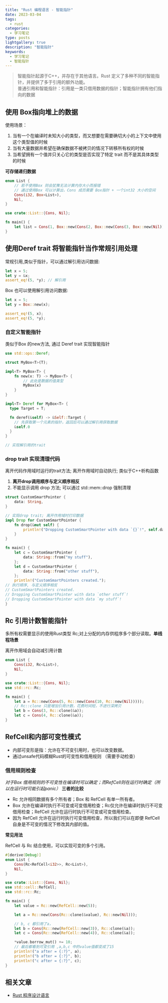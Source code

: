 ```yaml
---
title: "Rust 编程语言 - 智能指针"
date: 2023-03-04
tags:
  - rust
categories:
  - 学习笔记
type: posts
lightgallery: true
description: "智能指针"
keywords: 
  - 学习笔记
  - 智能指针
---
```

> 智能指针起源于C++，并存在于其他语言。Rust 定义了多种不同的智能指针，并提供了多于引用的额外功能。  
> 普通引用和智能指针：引用是一类只借用数据的指针；智能指针拥有他们指向的数据



## 使用 Box<T>指向堆上的数据 

使用场景：
1. 当有一个在编译时未知大小的类型，而又想要在需要确切大小的上下文中使用这个类型值的时候
2. 当有大量数据并希望在确保数据不被拷贝的情况下转移所有权的时候
3. 当希望拥有一个值并只关心它的类型是否实现了特定 trait 而不是其具体类型的时候

**可存储递归数据**
```rust
enum List {
    // 若不使用Box 则会犹豫无法计算内存大小而报错
    // 通过使用Box 可以计算出，Cons 成员需要 Box指针 + 一个int32 大小的空间
    Cons(i32, Box<List>),
    Nil,
}

use crate::List::{Cons, Nil};

fn main() {
    let list = Cons(1, Box::new(Cons(2, Box::new(Cons(3, Box::new(Nil))))));
}
```

## 使用Deref trait 将智能指针当作常规引用处理

常规引用,类似于指针，可以通过解引用访问数据:
```rust
let x = 5;
let y = &x;
assert_eq!(5, *y); // 解引用
```
Box 也可以使用解引用访问数据:
```rust
let x = 5;
let y = Box::new(x);

assert_eq!(5, x);
assert_eq!(5, *y);
```

### 自定义智能指针

类似于Box 的new方法, 通过 Deref trait 实现智能指针

```rust
use std::ops::Deref;

struct MyBox<T>(T);

impl<T> MyBox<T> {
    fn new(x: T) -> MyBox<T> {
        // 此处是数据的值类型
        MyBox(x)
    }
}

impl<T> Deref for MyBox<T> {
  type Target = T;

  fn deref(&self) -> &Self::Target {
    // 先获取第一个元素的指针，返回后可以通过解引用获取数据
    &self.0
  }
}

// 实现解引用的trait
```

### drop trait 实现清理代码

离开代码作用域时运行的trait方法; 离开作用域时自动执行; 类似于C++析构函数

1. **离开drop调用顺序与定义顺序相反**
2. 不能显示调用 drop 方法; 可以通过 std::mem::drop 强制清理

```rust
struct CustomSmartPointer {
    data: String,
}

// 实现drop trait; 离开作用域时打印数据
impl Drop for CustomSmartPointer {
    fn drop(&mut self) {
        println!("Dropping CustomSmartPointer with data `{}`!", self.data);
    }
}

fn main() {
    let c = CustomSmartPointer {
        data: String::from("my stuff"),
    };
    let d = CustomSmartPointer {
        data: String::from("other stuff"),
    };
    println!("CustomSmartPointers created.");
// 执行顺序, 与定义顺序相反
// CustomSmartPointers created.
// Dropping CustomSmartPointer with data `other stuff`!
// Dropping CustomSmartPointer with data `my stuff`!
}
```

## Rc<T> 引用计数智能指针

多所有权需要显示的使用Rust类型 Rc<T>;对上分配的内存供程序多个部分读取。**单线程场景**

离开作用域会自动减引用计数

```rust
enum List {
    Cons(i32, Rc<List>),
    Nil,
}

use crate::List::{Cons, Nil};
use std::rc::Rc;

fn main() {
    let a = Rc::new(Cons(5, Rc::new(Cons(10, Rc::new(Nil)))));
    // Rc::clone 只是增加引用计数，花费时间短，不进行深拷贝
    let b = Cons(3, Rc::clone(&a));
    let c = Cons(4, Rc::clone(&a));
}
```

## RefCell<T>和内部可变性模式

- 内部可变形是指：允许在不可变引用时，也可以改变数据。
- 通过unsafe代码模糊Rust的可变性和借用规则 （需要手动检查）

### 借用规则检查
*对于Box<T> 借用规则的不可变性在编译时可以确定；而RefCell<T>则在运行时确定（所以在运行时可能引起panic）*
**三者的比较**
- Rc<T> 允许相同数据有多个所有者；Box<T> 和 RefCell<T> 有单一所有者。
- Box<T> 允许在编译时执行不可变或可变借用检查；Rc<T>仅允许在编译时执行不可变借用检查；RefCell<T> 允许在运行时执行不可变或可变借用检查。
- 因为 RefCell<T> 允许在运行时执行可变借用检查，所以我们可以在即便 RefCell<T> 自身是不可变的情况下修改其内部的值。  

**常见用法**

RefCell<T> 与 Rc<T> 结合使用，可以实现可变的多个引用。
```rust
#[derive(Debug)]
enum List {
    Cons(Rc<RefCell<i32>>, Rc<List>),
    Nil,
}

use crate::List::{Cons, Nil};
use std::cell::RefCell;
use std::rc::Rc;

fn main() {
    let value = Rc::new(RefCell::new(5));

    let a = Rc::new(Cons(Rc::clone(&value), Rc::new(Nil)));

    // b, c 都引用了a，
    let b = Cons(Rc::new(RefCell::new(3)), Rc::clone(&a));
    let c = Cons(Rc::new(RefCell::new(4)), Rc::clone(&a));

    *value.borrow_mut() += 10;
    // 最后都看到可变引用 ,a,b,c 中的value值都变成了15
    println!("a after = {:?}", a);
    println!("b after = {:?}", b);
    println!("c after = {:?}", c);
}
```



## 相关文章

- [Rust 程序设计语言](https://kaisery.github.io/trpl-zh-cn/ch15-00-smart-pointers.html)
